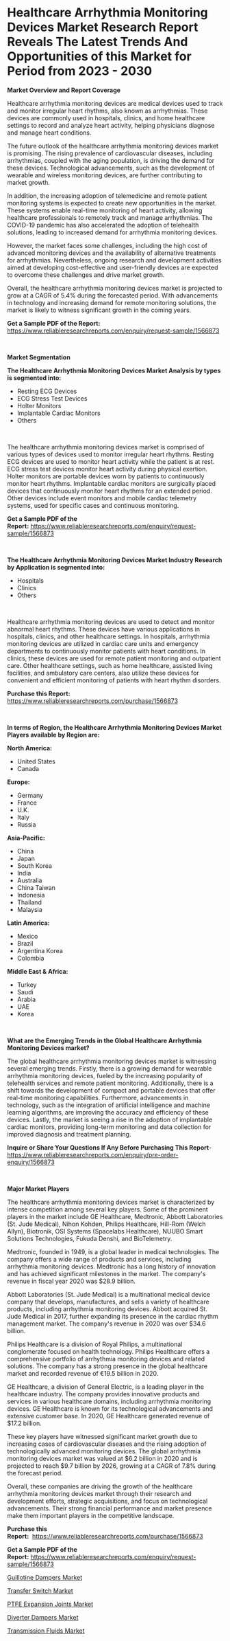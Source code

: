 <p><h1>Healthcare Arrhythmia Monitoring Devices Market Research Report Reveals The Latest Trends And Opportunities of this Market for Period from 2023 - 2030</h1></p><p><strong>Market Overview and Report Coverage</strong></p>
<p><p>Healthcare arrhythmia monitoring devices are medical devices used to track and monitor irregular heart rhythms, also known as arrhythmias. These devices are commonly used in hospitals, clinics, and home healthcare settings to record and analyze heart activity, helping physicians diagnose and manage heart conditions.</p><p>The future outlook of the healthcare arrhythmia monitoring devices market is promising. The rising prevalence of cardiovascular diseases, including arrhythmias, coupled with the aging population, is driving the demand for these devices. Technological advancements, such as the development of wearable and wireless monitoring devices, are further contributing to market growth.</p><p>In addition, the increasing adoption of telemedicine and remote patient monitoring systems is expected to create new opportunities in the market. These systems enable real-time monitoring of heart activity, allowing healthcare professionals to remotely track and manage arrhythmias. The COVID-19 pandemic has also accelerated the adoption of telehealth solutions, leading to increased demand for arrhythmia monitoring devices.</p><p>However, the market faces some challenges, including the high cost of advanced monitoring devices and the availability of alternative treatments for arrhythmias. Nevertheless, ongoing research and development activities aimed at developing cost-effective and user-friendly devices are expected to overcome these challenges and drive market growth.</p><p>Overall, the healthcare arrhythmia monitoring devices market is projected to grow at a CAGR of 5.4% during the forecasted period. With advancements in technology and increasing demand for remote monitoring solutions, the market is likely to witness significant growth in the coming years.</p></p>
<p><strong>Get a Sample PDF of the Report:</strong> <a href="https://www.reliableresearchreports.com/enquiry/request-sample/1566873">https://www.reliableresearchreports.com/enquiry/request-sample/1566873</a></p>
<p>&nbsp;</p>
<p><strong>Market Segmentation</strong></p>
<p><strong>The Healthcare Arrhythmia Monitoring Devices Market Analysis by types is segmented into:</strong></p>
<p><ul><li>Resting ECG Devices</li><li>ECG Stress Test Devices</li><li>Holter Monitors</li><li>Implantable Cardiac Monitors</li><li>Others</li></ul></p>
<p>&nbsp;</p>
<p><p>The healthcare arrhythmia monitoring devices market is comprised of various types of devices used to monitor irregular heart rhythms. Resting ECG devices are used to monitor heart activity while the patient is at rest. ECG stress test devices monitor heart activity during physical exertion. Holter monitors are portable devices worn by patients to continuously monitor heart rhythms. Implantable cardiac monitors are surgically placed devices that continuously monitor heart rhythms for an extended period. Other devices include event monitors and mobile cardiac telemetry systems, used for specific cases and continuous monitoring.</p></p>
<p><strong>Get a Sample PDF of the Report:</strong>&nbsp;<a href="https://www.reliableresearchreports.com/enquiry/request-sample/1566873">https://www.reliableresearchreports.com/enquiry/request-sample/1566873</a></p>
<p>&nbsp;</p>
<p><strong>The Healthcare Arrhythmia Monitoring Devices Market Industry Research by Application is segmented into:</strong></p>
<p><ul><li>Hospitals</li><li>Clinics</li><li>Others</li></ul></p>
<p>&nbsp;</p>
<p><p>Healthcare arrhythmia monitoring devices are used to detect and monitor abnormal heart rhythms. These devices have various applications in hospitals, clinics, and other healthcare settings. In hospitals, arrhythmia monitoring devices are utilized in cardiac care units and emergency departments to continuously monitor patients with heart conditions. In clinics, these devices are used for remote patient monitoring and outpatient care. Other healthcare settings, such as home healthcare, assisted living facilities, and ambulatory care centers, also utilize these devices for convenient and efficient monitoring of patients with heart rhythm disorders.</p></p>
<p><strong>Purchase this Report:</strong>&nbsp; <a href="https://www.reliableresearchreports.com/purchase/1566873">https://www.reliableresearchreports.com/purchase/1566873</a></p>
<p>&nbsp;</p>
<p><strong>In terms of Region, the Healthcare Arrhythmia Monitoring Devices Market Players available by Region are:</strong></p>
<p>
    <p> <strong> North America: </strong>
        <ul>
            <li>United States</li>
            <li>Canada</li>
        </ul>
        </p> 
    <p> <strong> Europe: </strong>
        <ul>
            <li>Germany</li>
            <li>France</li>
            <li>U.K.</li>
            <li>Italy</li>
            <li>Russia</li>
        </ul>
        </p> 
    <p> <strong> Asia-Pacific: </strong>
        <ul>
            <li>China</li>
            <li>Japan</li>
            <li>South Korea</li>
            <li>India</li>
            <li>Australia</li>
            <li>China Taiwan</li>
            <li>Indonesia</li>
            <li>Thailand</li>
            <li>Malaysia</li>
        </ul>
        </p> 
    <p> <strong> Latin America: </strong>
        <ul>
            <li>Mexico</li>
            <li>Brazil</li>
            <li>Argentina Korea</li>
            <li>Colombia</li>
        </ul>
        </p> 
    <p> <strong> Middle East & Africa: </strong>
        <ul>
            <li>Turkey</li>
            <li>Saudi</li>
            <li>Arabia</li>
            <li>UAE</li>
            <li>Korea</li>
        </ul>
    </p>
    </p>
<p>&nbsp;</p>
<p><strong>What are the Emerging Trends in the Global Healthcare Arrhythmia Monitoring Devices market?</strong></p>
<p><p>The global healthcare arrhythmia monitoring devices market is witnessing several emerging trends. Firstly, there is a growing demand for wearable arrhythmia monitoring devices, fueled by the increasing popularity of telehealth services and remote patient monitoring. Additionally, there is a shift towards the development of compact and portable devices that offer real-time monitoring capabilities. Furthermore, advancements in technology, such as the integration of artificial intelligence and machine learning algorithms, are improving the accuracy and efficiency of these devices. Lastly, the market is seeing a rise in the adoption of implantable cardiac monitors, providing long-term monitoring and data collection for improved diagnosis and treatment planning.</p></p>
<p><strong>Inquire or Share Your Questions If Any Before Purchasing This Report</strong>- <a href="https://www.reliableresearchreports.com/enquiry/pre-order-enquiry/1566873">https://www.reliableresearchreports.com/enquiry/pre-order-enquiry/1566873</a></p>
<p>&nbsp;</p>
<p><strong>Major Market Players</strong></p>
<p><p>The healthcare arrhythmia monitoring devices market is characterized by intense competition among several key players. Some of the prominent players in the market include GE Healthcare, Medtronic, Abbott Laboratories (St. Jude Medical), Nihon Kohden, Philips Healthcare, Hill-Rom (Welch Allyn), Biotronik, OSI Systems (Spacelabs Healthcare), NUUBO Smart Solutions Technologies, Fukuda Denshi, and BioTelemetry.</p><p>Medtronic, founded in 1949, is a global leader in medical technologies. The company offers a wide range of products and services, including arrhythmia monitoring devices. Medtronic has a long history of innovation and has achieved significant milestones in the market. The company's revenue in fiscal year 2020 was $28.9 billion.</p><p>Abbott Laboratories (St. Jude Medical) is a multinational medical device company that develops, manufactures, and sells a variety of healthcare products, including arrhythmia monitoring devices. Abbott acquired St. Jude Medical in 2017, further expanding its presence in the cardiac rhythm management market. The company's revenue in 2020 was over $34.6 billion.</p><p>Philips Healthcare is a division of Royal Philips, a multinational conglomerate focused on health technology. Philips Healthcare offers a comprehensive portfolio of arrhythmia monitoring devices and related solutions. The company has a strong presence in the global healthcare market and recorded revenue of €19.5 billion in 2020.</p><p>GE Healthcare, a division of General Electric, is a leading player in the healthcare industry. The company provides innovative products and services in various healthcare domains, including arrhythmia monitoring devices. GE Healthcare is known for its technological advancements and extensive customer base. In 2020, GE Healthcare generated revenue of $17.2 billion.</p><p>These key players have witnessed significant market growth due to increasing cases of cardiovascular diseases and the rising adoption of technologically advanced monitoring devices. The global arrhythmia monitoring devices market was valued at $6.2 billion in 2020 and is projected to reach $9.7 billion by 2026, growing at a CAGR of 7.8% during the forecast period.</p><p>Overall, these companies are driving the growth of the healthcare arrhythmia monitoring devices market through their research and development efforts, strategic acquisitions, and focus on technological advancements. Their strong financial performance and market presence make them important players in the competitive landscape.</p></p>
<p><strong>Purchase this Report:</strong>&nbsp;&nbsp;<a href="https://www.reliableresearchreports.com/purchase/1566873">https://www.reliableresearchreports.com/purchase/1566873</a></p>
<p></p>
<p><strong>Get a Sample PDF of the Report:</strong>&nbsp;<a href="https://www.reliableresearchreports.com/enquiry/request-sample/1566873">https://www.reliableresearchreports.com/enquiry/request-sample/1566873</a></p>
<p><p><a href="https://www.linkedin.com/pulse/guillotine-dampers-market-research-report-provides-thorough-le2ze/">Guillotine Dampers Market</a></p><p><a href="https://medium.com/@sanju991215/transfer-switch-market-size-growth-forecast-2023-2030-5aec78858971">Transfer Switch Market</a></p><p><a href="https://www.linkedin.com/pulse/ptfe-expansion-joints-market-challenges-opportunities-growth-kna2e/">PTFE Expansion Joints Market</a></p><p><a href="https://www.linkedin.com/pulse/diverter-dampers-market-share-amp-new-trends-analysis-report-dlase/">Diverter Dampers Market</a></p><p><a href="https://medium.com/@brandonramos59/transmission-fluids-market-size-growth-forecast-2023-2030-555e19904e21">Transmission Fluids Market</a></p></p>